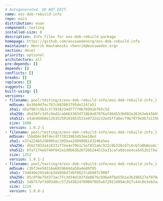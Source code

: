 ```yaml
---
# Autogenerated. DO NOT EDIT.
name: eos-deb-rebuild-info
repo: main
distribution: eoan
component: testing
installed-size: 0
description: Info files for eos-deb-rebuild package
homepage: https://github.com/eosswedenorg/eos-deb-rebuild-info
maintainer: Henrik Hautakoski <henrik@eossweden.org>
section: devel
priority: optional
architecture: all
pre-depends: []
depends: []
conflicts: []
breaks: []
replaces: []
suggests: []
built-using: []
versions:
- filename: pool/testing/e/eos-deb-rebuild-info/eos-deb-rebuild-info_1.0.2-1_all.deb
  md5sum: 6e36b9d7ec787cb02003795de1147a51
  sha1: d6af067c5b2c3f3938234d77770676991bfb5c5d
  sha256: dbd38fc3dfc9ed2cab663303d718b9e07076af884553b092e26263eb45665fc5
  sha512: e3ab48468e12b35259181653531e0732e232ed5ffa0ec79b7079e9b7a119b5092bf6a534042de04032f2b585a24444c250336cae90ed546ac8ddf021af9c6b09
  size: 1660
  version: 1.0.2-1
- filename: pool/testing/e/eos-deb-rebuild-info/eos-deb-rebuild-info_1.0.1-1_all.deb
  md5sum: 15bdb6c94f4ec4ff29339b3453ee10ed
  sha1: e37a224b52d8905ec3959aa2d9990b143246a5ea
  sha256: d5b2f032e418231f74e4ef9b1c5ef832a6c922c9b328c67c6cbfa0b0ea4c1d33
  sha512: 6fa71f4eb740f842a1d0b63b26726b244515a11cafa8dcee4ca5452b1f4a7a18c394822cf63ab777402c5a9878fcf4c30149970bd3400047807bb176cd9bb55b
  size: 1252
  version: 1.0.1-1
- filename: pool/testing/e/eos-deb-rebuild-info/eos-deb-rebuild-info_1.0.0-1_all.deb
  md5sum: c3bf3ee50316e6959668da58a4e09f95
  sha1: 734649e291e8cb3da956d7dbf662fcd8487c9097
  sha256: 95c9f0e75d373ac7fc3d34d192fda0876cb96e8f8a55b1e3b196527ef0784398
  sha512: 346757ef3d03d8cc5735d382470906f8b5a6f2911d994c017c44c0e3eb3aa864559a570b0971420df5f99829ebda1739b5809766f429e9702f104b4cd47b2af5
  size: 1224
  version: 1.0.0-1
---
```

